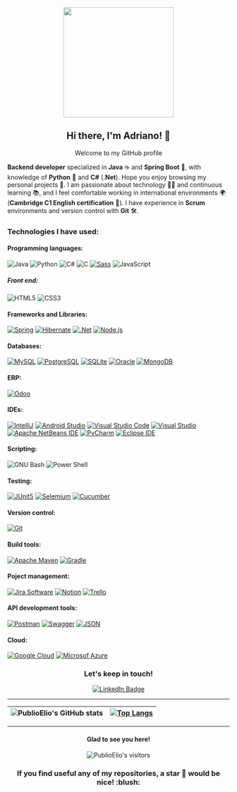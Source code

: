 <div id="header" align="center">
  <img src="https://media.giphy.com/media/irVmlMu1zlgyBYGyxO/giphy.gif" width="250"/>
  <h2>Hi there, I'm Adriano! 👋</h2>
  <p>Welcome to my GitHub profile</p>
</div>

**Backend developer** specialized in **Java** :coffee: and **Spring Boot** :leaves:, with knowledge of **Python** 🐍 and **C#** (**.Net**). Hope you enjoy browsing my personal projects 📂. I am passionate about technology :man_technologist: and continuous learning 📚, and I feel comfortable working in international environments 🌍 (**Cambridge C1 English certification** 📜). I have experience in **Scrum** environments and version control with **Git** 🛠️.

### Technologies I have used:

#### Programming languages:
![Java](https://img.shields.io/badge/java-%23ED8B00.svg?style=for-the-badge&logo=openjdk&logoColor=white) 
![Python](https://img.shields.io/badge/python-3776AB.svg?style=for-the-badge&logo=python&logoColor=white) 
![C#](https://img.shields.io/badge/c%23-%23239120.svg?style=for-the-badge&logo=csharp&logoColor=white) 
![C](https://img.shields.io/badge/C-A8B9CC.svg?style=for-the-badge&logo=c&logoColor=white)
[![Sass](https://img.shields.io/badge/sass-CC6699.svg?style=for-the-badge&logo=sass&logoColor=white)](https://sass-lang.com/)
![JavaScript](https://img.shields.io/badge/javascript-F7DF1E.svg?style=for-the-badge&logo=javascript&logoColor=white)

##### Front end:
![HTML5](https://img.shields.io/badge/html5-E34F26.svg?style=for-the-badge&logo=html5&logoColor=white)
![CSS3](https://img.shields.io/badge/css3-1572B6.svg?style=for-the-badge&logo=css3&logoColor=white)

#### Frameworks and Libraries:
[![Spring](https://img.shields.io/badge/spring-6DB33F.svg?style=for-the-badge&logo=spring&logoColor=white)](https://spring.io/)
[![Hibernate](https://img.shields.io/badge/hibernate-59666C.svg?style=for-the-badge&logo=hibernate&logoColor=white)](https://hibernate.org/)
[![.Net](https://img.shields.io/badge/.NET-5C2D91?style=for-the-badge&logo=.net&logoColor=white)](https://dotnet.microsoft.com/es-es/)
[![Node.js](https://img.shields.io/badge/node.js-5FA04E.svg?style=for-the-badge&logo=nodedotjs&logoColor=white)](https://nodejs.org/en)

#### Databases:
[![MySQL](https://img.shields.io/badge/mysql-%2300000f.svg?style=for-the-badge&logo=mysql&logoColor=white)](https://www.mysql.com/) 
[![PostgreSQL](https://img.shields.io/badge/PostgreSQL-%23316192.svg?style=for-the-badge&logo=postgresql&logoColor=white)](https://www.postgresql.org/)
[![SQLite](https://img.shields.io/badge/sqlite-003B57.svg?style=for-the-badge&logo=sqlite&logoColor=white)](https://www.sqlite.org/)
[![Oracle](https://img.shields.io/badge/oracle-F80000.svg?style=for-the-badge&logo=oracle&logoColor=white)](https://www.oracle.com/es/database/technologies/appdev/sql.html)
[![MongoDB](https://img.shields.io/badge/mongodb-GA248.svg?style=for-the-badge&logo=mongodb&logoColor=white)](https://www.mongodb.com)

#### ERP:
[![Odoo](https://img.shields.io/badge/odoo-714B67.svg?style=for-the-badge&logo=odoo&logoColor=white)](https://www.odoo.com/)

#### IDEs:
[![IntelliJ](https://img.shields.io/badge/IntelliJ-grey.svg?style=for-the-badge&logo=intellijidea&logoColor=white)](https://www.jetbrains.com/idea/)
[![Android Studio](https://img.shields.io/badge/Android_Studio-3DDC84.svg?style=for-the-badge&logo=android-studio&logoColor=white)](https://developer.android.com/studio)
[![Visual Studio Code](https://img.shields.io/badge/Visual_Studio_Code-0078D4.svg?style=for-the-badge&logo=visual-studio-code&logoColor=white)](https://code.visualstudio.com/)
[![Visual Studio](https://img.shields.io/badge/visual%20studio-5C2D91.svg?style=for-the-badge&logo=visual-studio&logoColor=white)](https://visualstudio.microsoft.com/)
[![Apache NetBeans IDE](https://img.shields.io/badge/apache%20netbeans%20IDE-1B6AC6.svg?style=for-the-badge&logo=apachenetbeanside&logoColor=white)](https://netbeans.apache.org/front/main/index.html)
[![PyCharm](https://img.shields.io/badge/PyCharm-000000.svg?style=for-the-badge&logo=pycharm&logoColor=white)](https://www.jetbrains.com/es-es/pycharm/)
[![Eclipse IDE](https://img.shields.io/badge/eclipse%20IDE-2C2255.svg?style=for-the-badge&logo=eclipseide&logoColor=white)](https://eclipseide.org/)

#### Scripting:
![GNU Bash](https://img.shields.io/badge/GNU%20bash-4EAA25.svg?style=for-the-badge&logo=gnubash&logoColor=white)
![Power Shell](https://img.shields.io/badge/power%20shell-5391FE.svg?style=for-the-badge&logo=powershell&logoColor=white)

#### Testing:
[![JUnit5](https://img.shields.io/badge/junit5-25A162.svg?style=for-the-badge&logo=junit5&logoColor=white)](https://junit.org/junit5/)
[![Selemium](https://img.shields.io/badge/selenium-43B02A.svg?style=for-the-badge&logo=selenium&logoColor=white)](https://www.selenium.dev/)
[![Cucumber](https://img.shields.io/badge/cucumber-23D96C.svg?style=for-the-badge&logo=cucumber&logoColor=white)](https://cucumber.io/)

#### Version control:
[![Git](https://img.shields.io/badge/git-F05032.svg?style=for-the-badge&logo=git&logoColor=white)](https://git-scm.com/)

#### Build tools:
[![Apache Maven](https://img.shields.io/badge/Apache%20Maven-C71A36.svg?style=for-the-badge&logo=apache-maven&logoColor=white)](https://maven.apache.org/)
[![Gradle](https://img.shields.io/badge/gradle-02303A.svg?style=for-the-badge&logo=gradle&logoColor=white)](https://gradle.org/)

#### Poject management:
[![Jira Software](https://img.shields.io/badge/jira%20software-0052CC.svg?style=for-the-badge&logo=jirasoftware&logoColor=white)](https://www.atlassian.com/es/software/jira)
[![Notion](https://img.shields.io/badge/notion-000000.svg?style=for-the-badge&logo=notion&logoColor=white)](https://trello.com/)
[![Trello](https://img.shields.io/badge/trello-0052CC.svg?style=for-the-badge&logo=trello&logoColor=white)](https://trello.com/)

#### API development tools:
[![Postman](https://img.shields.io/badge/postman-FF6C37.svg?style=for-the-badge&logo=postman&logoColor=white)](https://www.postman.com/)
[![Swagger](https://img.shields.io/badge/swagger-85EA2D.svg?style=for-the-badge&logo=swagger&logoColor=white)](https://swagger.io/)
[![JSON](https://img.shields.io/badge/JSON-000000.svg?style=for-the-badge&logo=json&logoColor=white)](https://www.json.org/json-es.html)

#### Cloud:
[![Google Cloud](https://img.shields.io/badge/google_cloud-4285F4.svg?style=for-the-badge&logo=googlecloud&logoColor=white)](https://cloud.google.com/gcp?utm_source=google&utm_medium=cpc&utm_campaign=emea-es-all-en-bkws-all-all-trial-e-gcp-1707574&utm_content=text-ad-none-any-DEV_c-CRE_500236788684-ADGP_Hybrid+%7C+BKWS+-+EXA+%7C+Txt+-+GCP+-+General+-+v1-KWID_43700060384861654-kwd-6458750523-userloc_9216502&utm_term=KW_google%20cloud-NET_g-PLAC_&&gad_source=1&gclid=Cj0KCQjwsoe5BhDiARIsAOXVoUvY8GKpY0Uy4N4AfbW4jp89feM8tD-Y1K_INBfZH2Ila9tDR_9XFL8aAhE3EALw_wcB&gclsrc=aw.ds)
[![Microsof Azure](https://img.shields.io/badge/Microsoft_Azure-0854C1.svg?style=for-the-badge&logo=MicrosoftAzure&logoColor=white)](https://azure.microsoft.com/es-es/free/search/?ef_id=_k_Cj0KCQjwsoe5BhDiARIsAOXVoUvP6bQGhrswKdeQoNgB7R09UBhKsrNxSpGS7wqPuQymHL4_avukwe0aAiH5EALw_wcB_k_&OCID=AIDcmm68ejnsa0_SEM__k_Cj0KCQjwsoe5BhDiARIsAOXVoUvP6bQGhrswKdeQoNgB7R09UBhKsrNxSpGS7wqPuQymHL4_avukwe0aAiH5EALw_wcB_k_&gad_source=1&gclid=Cj0KCQjwsoe5BhDiARIsAOXVoUvP6bQGhrswKdeQoNgB7R09UBhKsrNxSpGS7wqPuQymHL4_avukwe0aAiH5EALw_wcB)


[//]: <> (https://simpleicons.org/)

<div id="badges" align="center">
  <h3>Let's keep in touch!</h3>
  <a href="https://www.linkedin.com/in/adrianodiaz/">
    <img src="https://img.shields.io/badge/LinkedIn-blue?style=for-the-badge&logo=linkedin&logoColor=white" alt="LinkedIn Badge"/>
  </a>
</div>

***
| ![PublioElio's GitHub stats](https://github-readme-stats.vercel.app/api?username=PublioElio&hide=issues&show_icons=true&theme=blueberry) | [![Top Langs](https://github-readme-stats.vercel.app/api/top-langs/?username=PublioElio&layout=compact&theme=blueberry)](https://github.com/anuraghazra/github-readme-stats) |
|:-:|:-:|

---

<h4 align="center"> Glad to see you here! </h4>

<div align="center">
  <img alt="PublioElio's visitors" src="https://komarev.com/ghpvc/?username=PublioElio&color=red&style=flat&label=visitors" />
</div>

<h3 align="center"> If you find useful any of my repositories, a star 🌟 would be nice! :blush: </h3>
